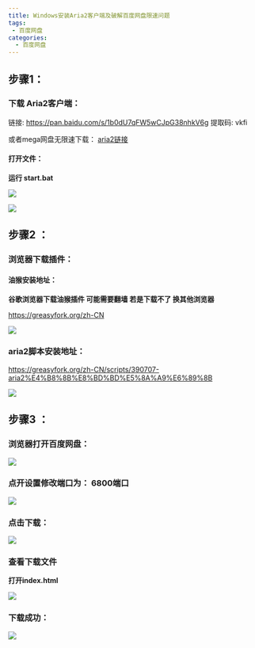 ```yaml
---
title: Windows安装Aria2客户端及破解百度网盘限速问题
tags:
 - 百度网盘
categories:
  - 百度网盘  
---
```

 
## 步骤1：

### 下载 Aria2客户端：

链接: https://pan.baidu.com/s/1b0dU7qFW5wCJpG38nhkV6g 提取码: vkfi 

或者mega网盘无限速下载： [aria2链接](https://mega.nz/#!GihgGQIb!MQyxm5_0UsAccXCWgSc4vAeQUYHU62xjN8U7q2Goweo)

#### 打开文件：

**运行 start.bat**

![](https://i.loli.net/2019/11/28/HJsQAFU742OVCe1.png)

![](https://i.loli.net/2019/11/28/KfsedG5u8DX2yNO.png)



## 步骤2 ：

### 浏览器下载插件：



#### 油猴安装地址：

**谷歌浏览器下载油猴插件 可能需要翻墙  若是下载不了  换其他浏览器**

https://greasyfork.org/zh-CN

![](https://i.loli.net/2019/11/28/pvcqgxGFK97EoXw.png)



### aria2脚本安装地址：

https://greasyfork.org/zh-CN/scripts/390707-aria2%E4%B8%8B%E8%BD%BD%E5%8A%A9%E6%89%8B

![](https://i.loli.net/2019/11/28/e9AOIqHXJyvzpYm.png)



## 步骤3 ：

### 浏览器打开百度网盘：

![](https://i.loli.net/2019/11/28/Azr3KtZ5WliMQR6.png)

### 

### 点开设置修改端口为： 6800端口

![](https://i.loli.net/2019/11/28/NoKYtg1ciTIw9Ul.png)



### 点击下载：

![](https://i.loli.net/2019/11/28/XaLd2Os4rt3JyWf.png)



### 查看下载文件

**打开index.html**

![](https://i.loli.net/2019/11/28/ji2GhaRJBF4kzPf.png)

### 下载成功：

![](https://i.loli.net/2019/11/28/AtmXD6Y2IMcTObW.png)

